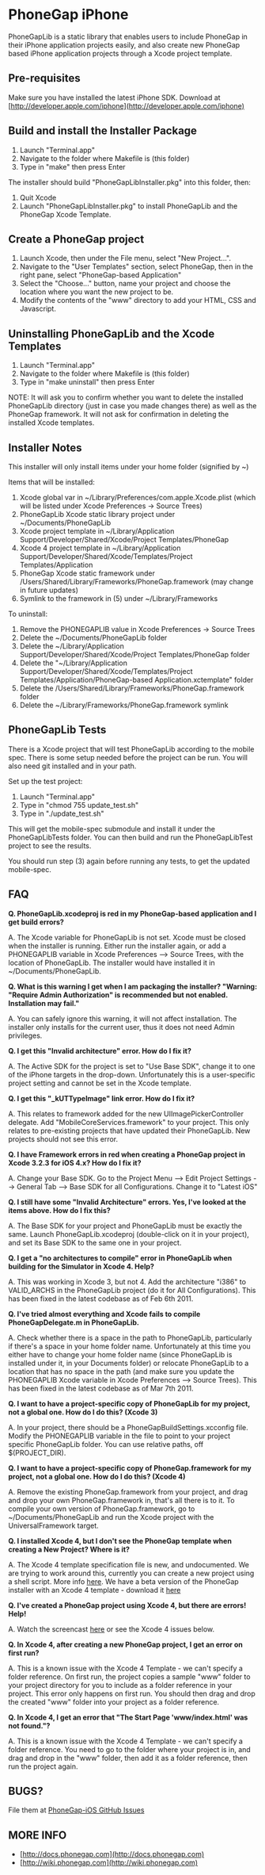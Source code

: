 PhoneGap iPhone
=============================================================
PhoneGapLib is a static library that enables users to include PhoneGap in their iPhone application projects easily, and also create new PhoneGap based iPhone application projects through a Xcode project template.

Pre-requisites
-------------------------------------------------------------
Make sure you have installed the latest iPhone SDK. Download at [http://developer.apple.com/iphone](http://developer.apple.com/iphone)

Build and install the Installer Package
-------------------------------------------------------------
1. Launch "Terminal.app"
2. Navigate to the folder where Makefile is (this folder)
3. Type in "make" then press Enter

The installer should build "PhoneGapLibInstaller.pkg" into this folder, then:

1. Quit Xcode
2. Launch "PhoneGapLibInstaller.pkg" to install PhoneGapLib and the PhoneGap Xcode Template.

Create a PhoneGap project
-------------------------------------------------------------

1. Launch Xcode, then under the File menu, select "New Project...".
2. Navigate to the "User Templates" section, select PhoneGap, then in the right pane, select "PhoneGap-based Application"
3. Select the "Choose..." button, name your project and choose the location where you want the new project to be.
4. Modify the contents of the "www" directory to add your HTML, CSS and Javascript.

Uninstalling PhoneGapLib and the Xcode Templates
-------------------------------------------------------------
1. Launch "Terminal.app"
2. Navigate to the folder where Makefile is (this folder)
3. Type in "make uninstall" then press Enter

NOTE: It will ask you to confirm whether you want to delete the installed PhoneGapLib directory (just in case you made changes there) as well as the PhoneGap framework. It will not ask for confirmation in deleting the installed Xcode templates.


Installer Notes
-------------------------------------------------------------
This installer will only install items under your home folder (signified by ~)

Items that will be installed:

1. Xcode global var in ~/Library/Preferences/com.apple.Xcode.plist (which will be listed under Xcode Preferences -> Source Trees)
2. PhoneGapLib Xcode static library project under ~/Documents/PhoneGapLib
3. Xcode project template in ~/Library/Application Support/Developer/Shared/Xcode/Project Templates/PhoneGap
4. Xcode 4 project template in ~/Library/Application Support/Developer/Shared/Xcode/Templates/Project Templates/Application
5. PhoneGap Xcode static framework under /Users/Shared/Library/Frameworks/PhoneGap.framework (may change in future updates)
6. Symlink to the framework in (5) under ~/Library/Frameworks

To uninstall:

1. Remove the PHONEGAPLIB value in Xcode Preferences -> Source Trees
2. Delete the ~/Documents/PhoneGapLib folder
3. Delete the ~/Library/Application Support/Developer/Shared/Xcode/Project Templates/PhoneGap folder
4. Delete the "~/Library/Application Support/Developer/Shared/Xcode/Templates/Project Templates/Application/PhoneGap-based Application.xctemplate" folder
5. Delete the /Users/Shared/Library/Frameworks/PhoneGap.framework folder
6. Delete the ~/Library/Frameworks/PhoneGap.framework symlink

PhoneGapLib Tests
-------------------------------------------------------------
There is a Xcode project that will test PhoneGapLib according to the mobile spec. There is some setup needed before the project can be run. You will also need git installed and in your path.

Set up the test project:

1. Launch "Terminal.app"
2. Type in "chmod 755 update_test.sh"
3. Type in "./update_test.sh"

This will get the mobile-spec submodule and install it under the PhoneGapLibTests folder. You can then build and run the PhoneGapLibTest project to see the results.

You should run step (3) again before running any tests, to get the updated mobile-spec.

FAQ
---
**Q. PhoneGapLib.xcodeproj is red in my PhoneGap-based application and I get build errors?**

A. The Xcode variable for PhoneGapLib is not set. Xcode must be closed when the installer is running. Either run the installer again, or add a PHONEGAPLIB variable in Xcode Preferences --> Source Trees, with the location of PhoneGapLib. The installer would have installed it in ~/Documents/PhoneGapLib.

**Q. What is this warning I get when I am packaging the installer? "Warning: "Require Admin Authorization" is recommended but not enabled. Installation may fail."**

A. You can safely ignore this warning, it will not affect installation. The installer only installs for the current user, thus it does not need Admin privileges.

**Q. I get this "Invalid architecture" error. How do I fix it?**

A. The Active SDK for the project is set to "Use Base SDK", change it to one of the iPhone targets in the drop-down. Unfortunately this is a user-specific project setting and cannot be set in the Xcode template. 

**Q. I get this "_kUTTypeImage" link error. How do I fix it?**

A. This relates to framework added for the new UIImagePickerController delegate. Add "MobileCoreServices.framework" to your project. This only relates to pre-existing projects that have updated their PhoneGapLib. New projects should not see this error.

**Q. I have Framework errors in red when creating a PhoneGap project in Xcode 3.2.3 for iOS 4.x? How do I fix it?**

A. Change your Base SDK. Go to the Project Menu --> Edit Project Settings --> General Tab --> Base SDK for all Configurations. Change it to "Latest iOS"

**Q. I still have some "Invalid Architecture" errors. Yes, I've looked at the items above. How do I fix this?**

A. The Base SDK for your project and PhoneGapLib must be exactly the same. Launch PhoneGapLib.xcodeproj (double-click on it in your project), and set its Base SDK to the same one in your project.

**Q. I get a "no architectures to compile" error in PhoneGapLib when building for the Simulator in Xcode 4. Help?**

A. This was working in Xcode 3, but not 4. Add the architecture "i386" to VALID_ARCHS in the PhoneGapLib project (do it for All Configurations). This has been fixed in the latest codebase as of Feb 6th 2011.

**Q. I've tried almost everything and Xcode fails to compile PhoneGapDelegate.m in PhoneGapLib.**

A. Check whether there is a space in the path to PhoneGapLib, particularly if there's a space in your home folder name. Unfortunately at this time you either have to change your home folder name (since PhoneGapLib is installed under it, in your Documents folder) or relocate PhoneGapLib to a location that has no space in the path (and make sure you update the PHONEGAPLIB Xcode variable in Xcode Preferences --> Source Trees). This has been fixed in the latest codebase as of Mar 7th 2011.

**Q. I want to have a project-specific copy of PhoneGapLib for my project, not a global one. How do I do this? (Xcode 3)** 

A. In your project, there should be a PhoneGapBuildSettings.xcconfig file. Modify the PHONEGAPLIB variable in the file to point to your project specific PhoneGapLib folder. You can use relative paths, off $(PROJECT_DIR).

**Q. I want to have a project-specific copy of PhoneGap.framework for my project, not a global one. How do I do this? (Xcode 4)** 

A. Remove the existing PhoneGap.framework from your project, and drag and drop your own PhoneGap.framework in, that's all there is to it. To compile your own version of PhoneGap.framework, go to ~/Documents/PhoneGapLib and run the Xcode project with the UniversalFramework target.

**Q. I installed Xcode 4, but I don't see the PhoneGap template when creating a New Project? Where is it?**

A. The Xcode 4 template specification file is new, and undocumented. We are trying to work around this, currently you can create a new project using a shell script. More info  [here](http://bit.ly/fhr05y). We have a beta version of the PhoneGap installer with an Xcode 4 template - download it [here](http://blogs.nitobi.com/shazron/2011/05/05/phonegap-xcode-4-template)

**Q. I've created a PhoneGap project using Xcode 4, but there are errors! Help!**

A. Watch the screencast [here](http://bit.ly/phonegap-xcode4-template) or see the Xcode 4 issues below.

**Q. In Xcode 4, after creating a new PhoneGap project, I get an error on first run?**

A. This is a known issue with the Xcode 4 Template - we can't specify a folder reference. On first run, the project copies a sample "www" folder to your project directory for you to include as a folder reference in your project. This error only happens on first run. You should then drag and drop the created "www" folder into your project as a folder reference.

**Q. In Xcode 4, I get an error that "The Start Page 'www/index.html' was not found."?**

A. This is a known issue with the Xcode 4 Template - we can't specify a folder reference. You need to go to the folder where your project is in, and drag and drop in the "www" folder, then add it as a folder reference, then run the project again.

BUGS?
-----
File them at [PhoneGap-iOS GitHub Issues](https://github.com/phonegap/phonegap-iphone/issues)

MORE INFO
----------
- [http://docs.phonegap.com](http://docs.phonegap.com)
- [http://wiki.phonegap.com](http://wiki.phonegap.com)
